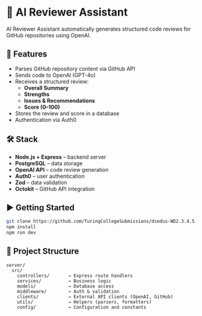 # 🧠 AI Reviewer Assistant

AI Reviewer Assistant automatically generates structured code reviews for GitHub repositories using OpenAI.

## 🚀 Features

- Parses GitHub repository content via GitHub API
- Sends code to OpenAI (GPT-4o)
- Receives a structured review:
  - **Overall Summary**
  - **Strengths**
  - **Issues & Recommendations**
  - **Score (0–100)**
- Stores the review and score in a database
- Authentication via Auth0

## 🛠️ Stack

- **Node.js + Express** – backend server
- **PostgreSQL** – data storage
- **OpenAI API** – code review generation
- **Auth0** – user authentication
- **Zod** – data validation
- **Octokit** – GitHub API integration

## ▶️ Getting Started

```bash
git clone https://github.com/TuringCollegeSubmissions/dsedus-WD2.3.4.5.git
npm install
npm run dev
```

## 📁 Project Structure

```
server/
  src/
    controllers/       → Express route handlers
    services/          → Business logic
    models/            → Database access
    middleware/        → Auth & validation
    clients/           → External API clients (OpenAI, GitHub)
    utils/             → Helpers (parsers, formatters)
    config/            → Configuration and constants
```
